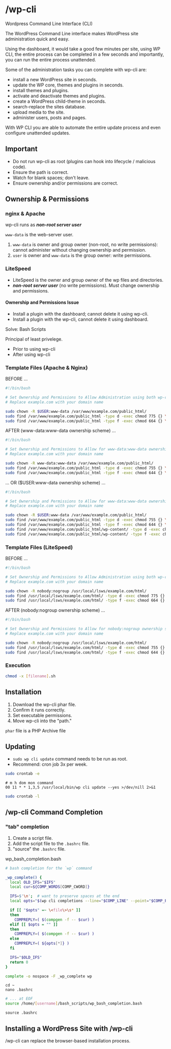 # /wp-cli

Wordpress Command Line Interface (CLI)

The WordPress Command Line interface makes WordPress site administration quick and easy.

Using the dashboard, it would take a good few minutes per site, using WP CLI, the entire process can be completed in a few seconds and importantly, you can run the entire process unattended.

Some of the administration tasks you can complete with wp-cli are:

* install a new WordPress site in seconds.
* update the WP core, themes and plugins in seconds.
* install themes and plugins.
* activate and deactivate themes and plugins.
* create a WordPress child-theme in seconds.
* search-replace the sites database.
* upload media to the site.
* administer users, posts and pages.

With WP CLI you are able to automate the entire update process and even configure unattended updates.

## Important

* Do not run wp-cli as root (plugins can hook into lifecycle / malicious code).
* Ensure the path is correct.
* Watch for blank spaces; don't leave.
* Ensure ownership and/or permissions are correct.

## Ownership & Permissions

### nginx & Apache

wp-cli runs as ***non-root server user***

`www-data` is the web-server user.

1. `www-data` is owner and group owner (non-root, no write permissions): cannot administer without changing ownership and permission.
2. `user` is owner and `www-data` is the group owner: write permissions.

### LiteSpeed

* LiteSpeed is the owner and group owner of the wp files and directories.
* ***non-root server user*** (no write permissions). Must change ownership and permissions.

#### Ownership and Permissions Issue

* Install a plugin with the dashboard; cannot delete it using wp-cli.
* Install a plugin with the wp-cli, cannot delete it using dashboard.

Solve: Bash Scripts

Principal of least privelege.

* Prior to using wp-cli
* After using wp-cli

### Template Files (Apache & Nginx)

BEFORE ...

```bash
#!/bin/bash

# Set Ownership and Permissions to Allow Administration using both wp-cli and the Dasbhoard
# Replace example.com with your domain name

sudo chown -R $USER:www-data /var/www/example.com/public_html/
sudo find /var/www/example.com/public_html -type d -exec chmod 775 {} \;
sudo find /var/www/example.com/public_html -type f -exec chmod 664 {} \;
```

AFTER (www-data:www-data ownership scheme) ...

```bash
#!/bin/bash

# Set Ownership and Permissions to Allow for www-data:www-data ownership scheme
# Replace example.com with your domain name

sudo chown -R www-data:www-data /var/www/example.com/public_html/
sudo find /var/www/example.com/public_html -type d -exec chmod 755 {} \;
sudo find /var/www/example.com/public_html -type f -exec chmod 644 {} \;
```

... OR ($USER:www-data ownership scheme) ...

```bash
#!/bin/bash

# Set Ownership and Permissions to Allow for www-data:www-data ownership scheme
# Replace example.com with your domain name

sudo chown -R $USER:www-data /var/www/example.com/public_html/
sudo find /var/www/example.com/public_html -type d -exec chmod 755 {} \;
sudo find /var/www/example.com/public_html -type f -exec chmod 644 {} \;
sudo find /var/www/example.com/public_html/wp-content/ -type d -exec chmod 775 {} \;
sudo find /var/www/example.com/public_html/wp-content/ -type f -exec chmod 664 {} \;
```

### Template Files (LiteSpeed)

BEFORE ...

```bash
#!/bin/bash

# Set Ownership and Permissions to Allow Administration using both wp-cli and the Dasbhoard
# Replace example.com with your domain name

sudo chown -R nobody:nogroup /usr/local/lsws/example.com/html/
sudo find /usr/local/lsws/example.com/html/ -type d -exec chmod 775 {} \;
sudo find /usr/local/lsws/example.com/html/ -type f -exec chmod 664 {} \;
```

AFTER (nobody:nogroup ownership scheme) ...

```bash
#!/bin/bash

# Set Ownership and Permissions to Allow for nobody:nogroup ownership scheme
# Replace example.com with your domain name

sudo chown -R nobody:nogroup /usr/local/lsws/example.com/html/
sudo find /usr/local/lsws/example.com/html/ -type d -exec chmod 755 {} \;
sudo find /usr/local/lsws/example.com/html/ -type f -exec chmod 644 {} \;
```
### Execution

```bash
chmod -x [filename].sh
```

## Installation

1. Download the wp-cli phar file.
2. Confirm it runs correctly.
3. Set executable permissions.
4. Move wp-cli into the "path."

`phar` file is a PHP Archive file

## Updating

* `sudo wp cli update` command needs to be run as root.
* Recommend: cron job 3x per week.

```bash
sudo crontab -e
```

```script
# m h dom mon command
00 11 * * 1,3,5 /usr/local/bin/wp cli update --yes >/dev/nill 2>&1
```

```bash
sudo crontab -l
```

## /wp-cli Command Completion

### "tab" completion

1. Create a script file.
2. Add the script file to the `.bashrc` file.
3. "source" the `.bashrc` file.

wp_bash_completion.bash
```bash
# bash completion for the `wp` command

_wp_complete() {
  local OLD_IFS="$IFS"
  local cur=${COMP_WORDS[COMP_CWORD]}

  IFS=$'\n';  # want to preserve spaces at the end
  local opts="$(wp cli completions --line="$COMP_LINE" --point="$COMP_POINT")"

  if [[ "$opts" =~ \<file\>\s* ]]
  then
    COMPREPLY=( $(compgen -f -- $cur) )
  elif [[ $opts = "" ]]
  then
    COMPREPLY=( $(compgen -f -- $cur) )
  else
    COMPREPLY=( ${opts[*]} )
  fi

  IFS="$OLD_IFS"
  return 0
}

complete -o nospace -F _wp_complete wp
```

```script
cd ~
nano .bashrc
```

```bash
# ... at EOF
source /home/[username]/bash_scripts/wp_bash_completion.bash
```

```script
source .bashrc
```

## Installing a WordPress Site with /wp-cli

/wp-cli can replace the browser-based installation process.


